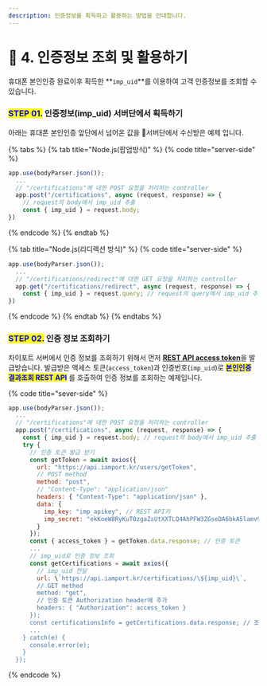 ```yaml
---
description: 인증정보를 획득하고 활용하는 방법을 안내합니다.
---
```


# 🤹 4. 인증정보 조회 및 활용하기

휴대폰 본인인증 완료이후 획득한 **`imp_uid`**를 이용하여 고객 인증정보를 조회할 수 있습니다.

### <mark style="color:blue;">**STEP 01.**</mark> 인증정보(imp\_uid) 서버단에서 획득하기

아래는 휴대폰 본인인증 앞단에서 넘어온 값을 서버단에서 수신받은 예제 입니다.

{% tabs %}
{% tab title="Node.js(팝업방식)" %}
{% code title="server-side" %}
```javascript
app.use(bodyParser.json());
  ...
  // "/certifications"에 대한 POST 요청을 처리하는 controller
  app.post("/certifications", async (request, response) => {
    // request의 body에서 imp_uid 추출
    const { imp_uid } = request.body; 
})
```
{% endcode %}
{% endtab %}

{% tab title="Node.js(리디렉션 방식)" %}
{% code title="server-side" %}
```javascript
app.use(bodyParser.json());
  ...
  // "/certifications/redirect"에 대한 GET 요청을 처리하는 controller
  app.get("/certifications/redirect", async (request, response) => {
    const { imp_uid } = request.query; // request의 query에서 imp_uid 추출
})
```
{% endcode %}
{% endtab %}
{% endtabs %}

### <mark style="color:blue;">**STEP 02.**</mark> 인증 정보 조회하기

차이포트 서버에서 인증 정보를 조회하기 위해서 먼저 [**REST API access token**](../../api/rest-api-access-token/)을 발급받습니다. 발급받은 액세스 토큰(`access_token`)과 인증번호(`imp_uid`)로 <mark style="color:blue;">**본인인증 결과조회 REST API**</mark> 를 호출하여 인증 정보를 조회하는 예제입니다.

{% code title="sever-side" %}
```javascript
app.use(bodyParser.json());
  ...
  // "/certifications"에 대한 POST 요청을 처리하는 controller
  app.post("/certifications", async (request, response) => {
    const { imp_uid } = request.body; // request의 body에서 imp_uid 추출
    try {
      // 인증 토큰 발급 받기
      const getToken = await axios({
        url: "https://api.iamport.kr/users/getToken",
        // POST method
        method: "post", 
        // "Content-Type": "application/json"
        headers: { "Content-Type": "application/json" }, 
        data: {
          imp_key: "imp_apikey", // REST API키
          imp_secret: "ekKoeW8RyKuT0zgaZsUtXXTLQ4AhPFW3ZGseDA6bkA5lamv9OqDMnxyeB9wqOsuO9W3Mx9YSJ4dTqJ3f" // REST API Secret
        }
      });
      const { access_token } = getToken.data.response; // 인증 토큰
      ...
      // imp_uid로 인증 정보 조회
      const getCertifications = await axios({
        // imp_uid 전달
        url: \`https://api.iamport.kr/certifications/\${imp_uid}\`, 
        // GET method
        method: "get", 
        // 인증 토큰 Authorization header에 추가
        headers: { "Authorization": access_token } 
      });
      const certificationsInfo = getCertifications.data.response; // 조회한 인증 정보
      ...
    } catch(e) {
      console.error(e);
    }
  });
```
{% endcode %}
